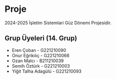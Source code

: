 # Proje

2024-2025 İşletim Sistemlari Güz Dönemi Projesidir.

## Grup Üyeleri (14. Grup)

- Eren Çoban - G221210090
- Onur Eğrikılıç - G221210066
- Ozan Malcı - B211210039
- Semih Öztürk - G221210003
- Yiğit Talha Adagülü - G221210093
